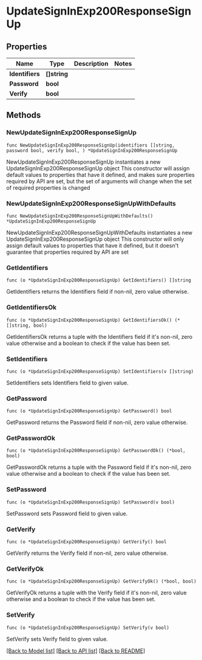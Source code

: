 # UpdateSignInExp200ResponseSignUp

## Properties

Name | Type | Description | Notes
------------ | ------------- | ------------- | -------------
**Identifiers** | **[]string** |  | 
**Password** | **bool** |  | 
**Verify** | **bool** |  | 

## Methods

### NewUpdateSignInExp200ResponseSignUp

`func NewUpdateSignInExp200ResponseSignUp(identifiers []string, password bool, verify bool, ) *UpdateSignInExp200ResponseSignUp`

NewUpdateSignInExp200ResponseSignUp instantiates a new UpdateSignInExp200ResponseSignUp object
This constructor will assign default values to properties that have it defined,
and makes sure properties required by API are set, but the set of arguments
will change when the set of required properties is changed

### NewUpdateSignInExp200ResponseSignUpWithDefaults

`func NewUpdateSignInExp200ResponseSignUpWithDefaults() *UpdateSignInExp200ResponseSignUp`

NewUpdateSignInExp200ResponseSignUpWithDefaults instantiates a new UpdateSignInExp200ResponseSignUp object
This constructor will only assign default values to properties that have it defined,
but it doesn't guarantee that properties required by API are set

### GetIdentifiers

`func (o *UpdateSignInExp200ResponseSignUp) GetIdentifiers() []string`

GetIdentifiers returns the Identifiers field if non-nil, zero value otherwise.

### GetIdentifiersOk

`func (o *UpdateSignInExp200ResponseSignUp) GetIdentifiersOk() (*[]string, bool)`

GetIdentifiersOk returns a tuple with the Identifiers field if it's non-nil, zero value otherwise
and a boolean to check if the value has been set.

### SetIdentifiers

`func (o *UpdateSignInExp200ResponseSignUp) SetIdentifiers(v []string)`

SetIdentifiers sets Identifiers field to given value.


### GetPassword

`func (o *UpdateSignInExp200ResponseSignUp) GetPassword() bool`

GetPassword returns the Password field if non-nil, zero value otherwise.

### GetPasswordOk

`func (o *UpdateSignInExp200ResponseSignUp) GetPasswordOk() (*bool, bool)`

GetPasswordOk returns a tuple with the Password field if it's non-nil, zero value otherwise
and a boolean to check if the value has been set.

### SetPassword

`func (o *UpdateSignInExp200ResponseSignUp) SetPassword(v bool)`

SetPassword sets Password field to given value.


### GetVerify

`func (o *UpdateSignInExp200ResponseSignUp) GetVerify() bool`

GetVerify returns the Verify field if non-nil, zero value otherwise.

### GetVerifyOk

`func (o *UpdateSignInExp200ResponseSignUp) GetVerifyOk() (*bool, bool)`

GetVerifyOk returns a tuple with the Verify field if it's non-nil, zero value otherwise
and a boolean to check if the value has been set.

### SetVerify

`func (o *UpdateSignInExp200ResponseSignUp) SetVerify(v bool)`

SetVerify sets Verify field to given value.



[[Back to Model list]](../README.md#documentation-for-models) [[Back to API list]](../README.md#documentation-for-api-endpoints) [[Back to README]](../README.md)


